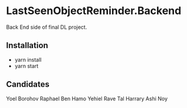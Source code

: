 # LastSeenObjectReminder.Backend
Back End side of final DL project.

## Installation
* yarn install
* yarn start

## Candidates
Yoel Borohov
Raphael Ben Hamo
Yehiel Rave
Tal Harrary
Ashi Noy